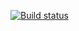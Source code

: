 [![Build status](https://ci.appveyor.com/api/projects/status/vh6txcsdkua5mvss/branch/master?svg=true)](https://ci.appveyor.com/project/Naloyka/dom/branch/master)
